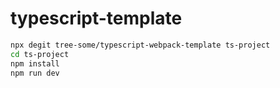 # typescript-template

```sh
npx degit tree-some/typescript-webpack-template ts-project
cd ts-project
npm install
npm run dev
```
